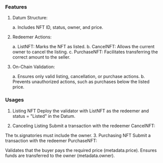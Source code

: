 ### Features


1. Datum Structure:

    a. Includes NFT ID, status, owner, and price.

2. Redeemer Actions:

    a. ListNFT: Marks the NFT as listed.
    b. CancelNFT: Allows the current owner to cancel the listing.
    c. PurchaseNFT: Facilitates transferring the correct amount to the seller.

3. On-Chain Validation:

     a. Ensures only valid listing, cancellation, or purchase actions.
     b. Prevents unauthorized actions, such as purchases below the listed price.


### Usages

1. Listing NFT
Deploy the validator with ListNFT as the redeemer and status = "Listed" in the Datum.

2. Canceling Listing
Submit a transaction with the redeemer CancelNFT:

The tx.signatories must include the owner.
3. Purchasing NFT
Submit a transaction with the redeemer PurchaseNFT:

Validates that the buyer pays the required price (metadata.price).
Ensures funds are transferred to the owner (metadata.owner).
